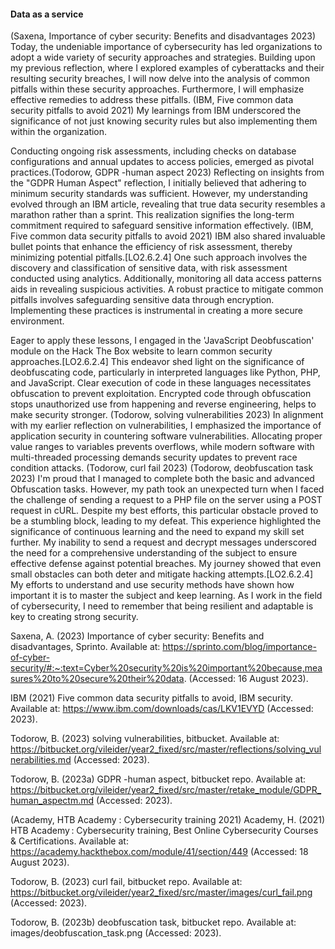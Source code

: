 
#### Data as a service

(Saxena, Importance of cyber security: Benefits and disadvantages 2023)
Today, the undeniable importance of cybersecurity has led organizations to adopt a wide variety of security approaches and strategies. Building upon my previous reflection, where I explored examples of cyberattacks and their resulting security breaches, I will now delve into the analysis of common pitfalls within these security approaches. Furthermore, I will emphasize effective remedies to address these pitfalls.
(IBM, Five common data security pitfalls to avoid 2021)
My learnings from IBM underscored the significance of not just knowing security rules but also implementing them within the organization.

Conducting ongoing risk assessments, including checks on database configurations and annual updates to access policies, emerged as pivotal practices.(Todorow, GDPR -human aspect 2023) Reflecting on insights from the "GDPR Human Aspect" reflection, I initially believed that adhering to minimum security standards was sufficient. However, my understanding evolved through an IBM article, revealing that true data security resembles a marathon rather than a sprint. This realization signifies the long-term commitment required to safeguard sensitive information effectively.
(IBM, Five common data security pitfalls to avoid 2021)
IBM also shared invaluable bullet points that enhance the efficiency of risk assessment, thereby minimizing potential pitfalls.[LO2.6.2.4] One such approach involves the discovery and classification of sensitive data, with risk assessment conducted using analytics. Additionally, monitoring all data access patterns aids in revealing suspicious activities. A robust practice to mitigate common pitfalls involves safeguarding sensitive data through encryption. Implementing these practices is instrumental in creating a more secure environment.

Eager to apply these lessons, I engaged in the 'JavaScript Deobfuscation' module on the Hack The Box website to learn common security approaches.[LO2.6.2.4] This endeavor shed light on the significance of deobfuscating code, particularly in interpreted languages like Python, PHP, and JavaScript. Clear execution of code in these languages necessitates obfuscation to prevent exploitation. Encrypted code through obfuscation stops unauthorized use from happening and reverse engineering, helps to make security stronger.
(Todorow, solving vulnerabilities 2023)
In alignment with my earlier reflection on vulnerabilities, I emphasized the importance of application security in countering software vulnerabilities. Allocating proper value ranges to variables prevents overflows, while modern software with multi-threaded processing demands security updates to prevent race condition attacks.
(Todorow, curl fail 2023)
(Todorow, deobfuscation task 2023)
I'm proud that I managed to complete both the basic and advanced Obfuscation tasks. However, my path took an unexpected turn when I faced the challenge of sending a request to a PHP file on the server using a POST request in cURL. Despite my best efforts, this particular obstacle proved to be a stumbling block, leading to my defeat. This experience highlighted the significance of continuous learning and the need to expand my skill set further. My inability to send a request and decrypt messages underscored the need for a comprehensive understanding of the subject to ensure effective defense against potential breaches.
My journey showed that even small obstacles can both deter and mitigate hacking attempts.[LO2.6.2.4] My efforts to understand and use security methods have shown how important it is to master the subject and keep learning. As I work in the field of cybersecurity, I need to remember that being resilient and adaptable is key to creating strong security.

Saxena, A. (2023) Importance of cyber security: Benefits and disadvantages, Sprinto. Available at: https://sprinto.com/blog/importance-of-cyber-security/#:~:text=Cyber%20security%20is%20important%20because,measures%20to%20secure%20their%20data. (Accessed: 16 August 2023). 

IBM (2021) Five common data security pitfalls to avoid, IBM security. Available at: https://www.ibm.com/downloads/cas/LKV1EVYD (Accessed: 2023). 

Todorow, B. (2023) solving vulnerabilities, bitbucket. Available at: https://bitbucket.org/vileider/year2_fixed/src/master/reflections/solving_vulnerabilities.md (Accessed: 2023). 

Todorow, B. (2023a) GDPR -human aspect, bitbucket repo. Available at: https://bitbucket.org/vileider/year2_fixed/src/master/retake_module/GDPR_human_aspectm.md (Accessed: 2023). 

(Academy, HTB Academy : Cybersecurity training 2021)
Academy, H. (2021) HTB Academy : Cybersecurity training, Best Online Cybersecurity Courses &amp; Certifications. Available at: https://academy.hackthebox.com/module/41/section/449 (Accessed: 18 August 2023). 

Todorow, B. (2023) curl fail, bitbucket repo. Available at: https://bitbucket.org/vileider/year2_fixed/src/master/images/curl_fail.png (Accessed: 2023). 

Todorow, B. (2023b) deobfuscation task, bitbucket repo. Available at: images/deobfuscation_task.png (Accessed: 2023). 